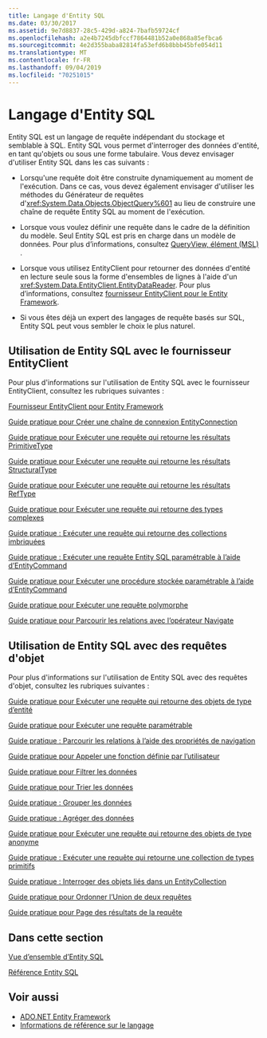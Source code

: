 ```yaml
---
title: Langage d'Entity SQL
ms.date: 03/30/2017
ms.assetid: 9e7d8837-28c5-429d-a824-7bafb59724cf
ms.openlocfilehash: a2e4b7245dbfccf7864481b52a0e868a85efbca6
ms.sourcegitcommit: 4e2d355baba82814fa53efd6b8bbb45bfe054d11
ms.translationtype: MT
ms.contentlocale: fr-FR
ms.lasthandoff: 09/04/2019
ms.locfileid: "70251015"
---
```

# <a name="entity-sql-language"></a>Langage d'Entity SQL
Entity SQL est un langage de requête indépendant du stockage et semblable à SQL. Entity SQL vous permet d'interroger des données d'entité, en tant qu'objets ou sous une forme tabulaire. Vous devez envisager d'utiliser Entity SQL dans les cas suivants :  
  
- Lorsqu'une requête doit être construite dynamiquement au moment de l'exécution. Dans ce cas, vous devez également envisager d'utiliser les méthodes du Générateur de requêtes d'<xref:System.Data.Objects.ObjectQuery%601> au lieu de construire une chaîne de requête Entity SQL au moment de l'exécution.  
  
- Lorsque vous voulez définir une requête dans le cadre de la définition du modèle. Seul Entity SQL est pris en charge dans un modèle de données. Pour plus d’informations, consultez [QueryView, élément (MSL)](/ef/ef6/modeling/designer/advanced/edmx/msl-spec#queryview-element-msl) .  
  
- Lorsque vous utilisez EntityClient pour retourner des données d'entité en lecture seule sous la forme d'ensembles de lignes à l'aide d'un <xref:System.Data.EntityClient.EntityDataReader>. Pour plus d’informations, consultez [fournisseur EntityClient pour le Entity Framework](../entityclient-provider-for-the-entity-framework.md).  
  
- Si vous êtes déjà un expert des langages de requête basés sur SQL, Entity SQL peut vous sembler le choix le plus naturel.  
  
## <a name="using-entity-sql-with-the-entityclient-provider"></a>Utilisation de Entity SQL avec le fournisseur EntityClient  
 Pour plus d'informations sur l'utilisation de Entity SQL avec le fournisseur EntityClient, consultez les rubriques suivantes :  
  
 [Fournisseur EntityClient pour Entity Framework](../entityclient-provider-for-the-entity-framework.md)  
  
 [Guide pratique pour Créer une chaîne de connexion EntityConnection](../how-to-build-an-entityconnection-connection-string.md)  
  
 [Guide pratique pour Exécuter une requête qui retourne les résultats PrimitiveType](../how-to-execute-a-query-that-returns-primitivetype-results.md)  
  
 [Guide pratique pour Exécuter une requête qui retourne les résultats StructuralType](../how-to-execute-a-query-that-returns-structuraltype-results.md)  
  
 [Guide pratique pour Exécuter une requête qui retourne les résultats RefType](../how-to-execute-a-query-that-returns-reftype-results.md)  
  
 [Guide pratique pour Exécuter une requête qui retourne des types complexes](../how-to-execute-a-query-that-returns-complex-types.md)  
  
 [Guide pratique : Exécuter une requête qui retourne des collections imbriquées](../how-to-execute-a-query-that-returns-nested-collections.md)  
  
 [Guide pratique : Exécuter une requête Entity SQL paramétrable à l’aide d’EntityCommand](../how-to-execute-a-parameterized-entity-sql-query-using-entitycommand.md)  
  
 [Guide pratique pour Exécuter une procédure stockée paramétrable à l’aide d’EntityCommand](../how-to-execute-a-parameterized-stored-procedure-using-entitycommand.md)  
  
 [Guide pratique pour Exécuter une requête polymorphe](../how-to-execute-a-polymorphic-query.md)  
  
 [Guide pratique pour Parcourir les relations avec l’opérateur Navigate](../how-to-navigate-relationships-with-the-navigate-operator.md)  
  
## <a name="using-entity-sql-with-object-queries"></a>Utilisation de Entity SQL avec des requêtes d'objet  
 Pour plus d'informations sur l'utilisation de Entity SQL avec des requêtes d'objet, consultez les rubriques suivantes :  
  
 [Guide pratique pour Exécuter une requête qui retourne des objets de type d’entité](https://docs.microsoft.com/previous-versions/dotnet/netframework-4.0/bb738694(v=vs.100))  
  
 [Guide pratique pour Exécuter une requête paramétrable](https://docs.microsoft.com/previous-versions/dotnet/netframework-4.0/bb738521(v=vs.100))  
  
 [Guide pratique : Parcourir les relations à l’aide des propriétés de navigation](https://docs.microsoft.com/previous-versions/dotnet/netframework-4.0/bb896321(v=vs.100))  
  
 [Guide pratique pour Appeler une fonction définie par l’utilisateur](https://docs.microsoft.com/previous-versions/dotnet/netframework-4.0/dd490951(v=vs.100))  
  
 [Guide pratique pour Filtrer les données](https://docs.microsoft.com/previous-versions/dotnet/netframework-4.0/cc716755(v=vs.100))  
  
 [Guide pratique pour Trier les données](https://docs.microsoft.com/previous-versions/dotnet/netframework-4.0/cc716784(v=vs.100))  
  
 [Guide pratique : Grouper les données](https://docs.microsoft.com/previous-versions/dotnet/netframework-4.0/bb896341(v=vs.100))  
  
 [Guide pratique : Agréger des données](https://docs.microsoft.com/previous-versions/dotnet/netframework-4.0/cc716738(v=vs.100))  
  
 [Guide pratique pour Exécuter une requête qui retourne des objets de type anonyme](https://docs.microsoft.com/previous-versions/dotnet/netframework-4.0/bb738512(v=vs.100))  
  
 [Guide pratique : Exécuter une requête qui retourne une collection de types primitifs](https://docs.microsoft.com/previous-versions/dotnet/netframework-4.0/bb738451(v=vs.100))  
  
 [Guide pratique : Interroger des objets liés dans un EntityCollection](https://docs.microsoft.com/previous-versions/dotnet/netframework-4.0/cc716708(v=vs.100))  
  
 [Guide pratique pour Ordonner l’Union de deux requêtes](https://docs.microsoft.com/previous-versions/dotnet/netframework-4.0/bb896299(v=vs.100))  
  
 [Guide pratique pour Page des résultats de la requête](https://docs.microsoft.com/previous-versions/dotnet/netframework-4.0/bb738702(v=vs.100))  
  
## <a name="in-this-section"></a>Dans cette section  
 [Vue d’ensemble d’Entity SQL](entity-sql-overview.md)  
  
 [Référence Entity SQL](entity-sql-reference.md)  
  
## <a name="see-also"></a>Voir aussi

- [ADO.NET Entity Framework](../index.md)
- [Informations de référence sur le langage](index.md)
